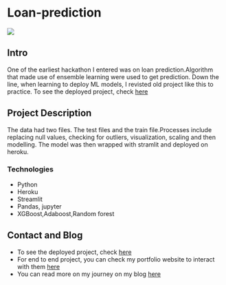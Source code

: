 # Loan-prediction

![](https://github.com/yfirdaws/Loan-prediction/blob/main/ARE%20YOU%20ELIGIBLE%20FOR%20A%20LOAN.png)


##  Intro
One of the earliest hackathon I entered was on loan prediction.Algorithm that made use of ensemble learning were used to get prediction. Down the line, when learning to deploy ML models, I revisted old project like this to practice. To see the deployed project, check [here](https://firdaws-loan-prediction-app.herokuapp.com/)


## Project Description
The data had two files. The test files and the train file.Processes include replacing null values, checking for outliers, visualization, scaling and then modelling. The model was then wrapped with stramlit and deployed on heroku.

### Technologies
* Python
* Heroku
* Streamlit
* Pandas, jupyter
* XGBoost,Adaboost,Random forest


## Contact and Blog
* To see the deployed project, check [here](https://firdaws-loan-prediction-app.herokuapp.com/)
* For end to end project, you can check my portfolio website to interact with them [here](https://yfirdaws.github.io/)
* You can read more on my  journey on my blog [here](https://datasciencewithfiddy.wordpress.com/)
